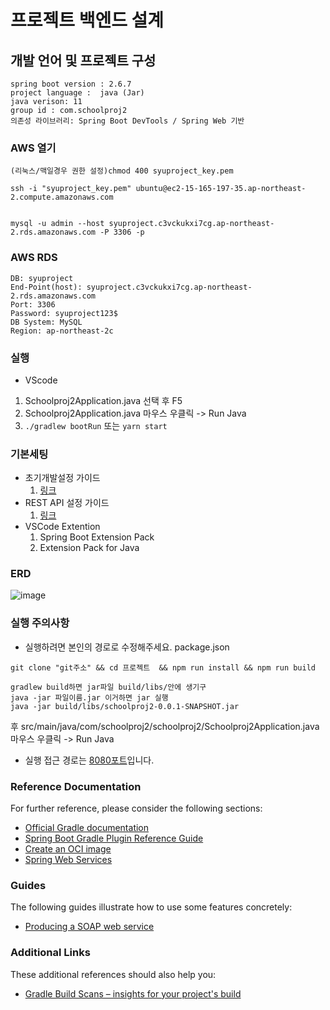 # 프로젝트 백엔드 설계

## 개발 언어 및 프로젝트 구성
```
spring boot version : 2.6.7
project language :  java (Jar)
java verison: 11
group id : com.schoolproj2
의존성 라이브러리: Spring Boot DevTools / Spring Web 기반
```
### AWS 열기
```
(리눅스/맥일경우 권한 설정)chmod 400 syuproject_key.pem

ssh -i "syuproject_key.pem" ubuntu@ec2-15-165-197-35.ap-northeast-2.compute.amazonaws.com


mysql -u admin --host syuproject.c3vckukxi7cg.ap-northeast-2.rds.amazonaws.com -P 3306 -p
```
### AWS RDS
```
DB: syuproject
End-Point(host): syuproject.c3vckukxi7cg.ap-northeast-2.rds.amazonaws.com
Port: 3306
Password: syuproject123$
DB System: MySQL
Region: ap-northeast-2c
```

### 실행
- VScode
1. Schoolproj2Application.java 선택 후 F5
2. Schoolproj2Application.java 마우스 우클릭 -> Run Java
3. `./gradlew bootRun` 또는 `yarn start`

### 기본세팅
- 초기개발설정 가이드
  1. [링크](https://tech.devgd.com/9?category=962554)
- REST API 설정 가이드
  1. [링크](https://tech.devgd.com/13?category=962554)
- VSCode Extention
  1. Spring Boot Extension Pack
  2. Extension Pack for Java

### ERD
![image](https://user-images.githubusercontent.com/23623248/164979214-06c04b63-e36b-4958-9be5-749df3fbcb66.png)

### 실행 주의사항
- 실행하려면 본인의 경로로 수정해주세요. package.json

```
git clone "git주소" && cd 프로젝트  && npm run install && npm run build

gradlew build하면 jar파일 build/libs/안에 생기구
java -jar 파일이름.jar 이거하면 jar 실행
java -jar build/libs/schoolproj2-0.0.1-SNAPSHOT.jar
```
후 src/main/java/com/schoolproj2/schoolproj2/Schoolproj2Application.java 마우스 우클릭 -> Run Java
- 실행 접근 경로는 [8080포트](http://localhost:8080/)입니다.













### Reference Documentation
For further reference, please consider the following sections:

* [Official Gradle documentation](https://docs.gradle.org)
* [Spring Boot Gradle Plugin Reference Guide](https://docs.spring.io/spring-boot/docs/2.6.7/gradle-plugin/reference/html/)
* [Create an OCI image](https://docs.spring.io/spring-boot/docs/2.6.7/gradle-plugin/reference/html/#build-image)
* [Spring Web Services](https://docs.spring.io/spring-boot/docs/2.6.7/reference/htmlsingle/#boot-features-webservices)

### Guides
The following guides illustrate how to use some features concretely:

* [Producing a SOAP web service](https://spring.io/guides/gs/producing-web-service/)

### Additional Links
These additional references should also help you:

* [Gradle Build Scans – insights for your project's build](https://scans.gradle.com#gradle)

